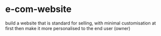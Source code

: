 # e-com-website

build a website that is standard for selling, with minimal customisation at first then make it more personalised to the end user (owner)
